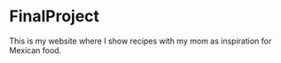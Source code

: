 # FinalProject
This is my website where I show recipes with my mom as inspiration for Mexican food. 
